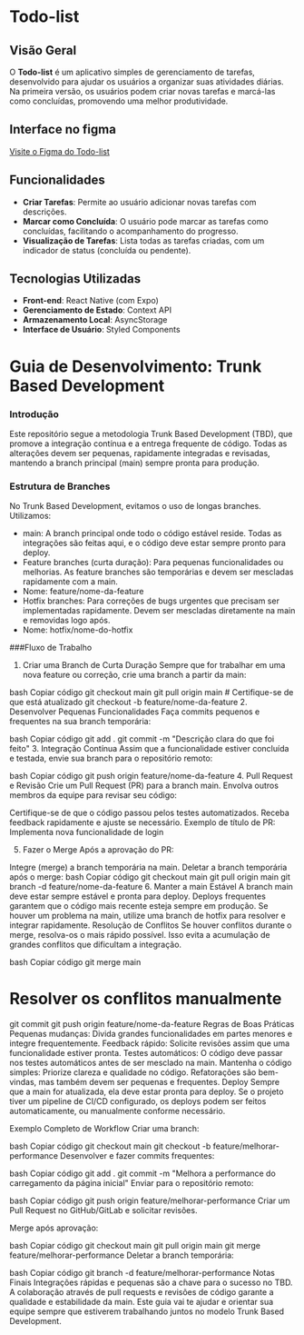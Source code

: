 # Todo-list

## Visão Geral

O **Todo-list** é um aplicativo simples de gerenciamento de tarefas, desenvolvido para ajudar os usuários a organizar suas atividades diárias. Na primeira versão, os usuários podem criar novas tarefas e marcá-las como concluídas, promovendo uma melhor produtividade.

## Interface no figma
[Visite o Figma do Todo-list](https://www.figma.com/design/Qx9iykh1zjRzTGaS7RxBKJ/Todo-list?node-id=3-362&node-type=canvas&t=eydElXHkH5hbCkAm-0)


## Funcionalidades

- **Criar Tarefas**: Permite ao usuário adicionar novas tarefas com descrições.
- **Marcar como Concluída**: O usuário pode marcar as tarefas como concluídas, facilitando o acompanhamento do progresso.
- **Visualização de Tarefas**: Lista todas as tarefas criadas, com um indicador de status (concluída ou pendente).

## Tecnologias Utilizadas

- **Front-end**: React Native (com Expo)
- **Gerenciamento de Estado**: Context API 
- **Armazenamento Local**: AsyncStorage
- **Interface de Usuário**: Styled Components

# Guia de Desenvolvimento: Trunk Based Development

### Introdução

Este repositório segue a metodologia Trunk Based Development (TBD), que promove a integração contínua e a entrega frequente de código. Todas as alterações devem ser pequenas, rapidamente integradas e revisadas, mantendo a branch principal (main) sempre pronta para produção.

### Estrutura de Branches

No Trunk Based Development, evitamos o uso de longas branches. Utilizamos:

- main: A branch principal onde todo o código estável reside. Todas as integrações são feitas aqui, e o código deve estar sempre pronto para deploy.
- Feature branches (curta duração): Para pequenas funcionalidades ou melhorias. As feature branches são temporárias e devem ser mescladas rapidamente com a main.
- Nome: feature/nome-da-feature
- Hotfix branches: Para correções de bugs urgentes que precisam ser implementadas rapidamente. Devem ser mescladas diretamente na main e removidas logo após.
- Nome: hotfix/nome-do-hotfix

###Fluxo de Trabalho

1. Criar uma Branch de Curta Duração
   Sempre que for trabalhar em uma nova feature ou correção, crie uma branch a partir da main:

bash
Copiar código
git checkout main
git pull origin main # Certifique-se de que está atualizado
git checkout -b feature/nome-da-feature 2. Desenvolver Pequenas Funcionalidades
Faça commits pequenos e frequentes na sua branch temporária:

bash
Copiar código
git add .
git commit -m "Descrição clara do que foi feito" 3. Integração Contínua
Assim que a funcionalidade estiver concluída e testada, envie sua branch para o repositório remoto:

bash
Copiar código
git push origin feature/nome-da-feature 4. Pull Request e Revisão
Crie um Pull Request (PR) para a branch main. Envolva outros membros da equipe para revisar seu código:

Certifique-se de que o código passou pelos testes automatizados.
Receba feedback rapidamente e ajuste se necessário.
Exemplo de título de PR: Implementa nova funcionalidade de login

5. Fazer o Merge
   Após a aprovação do PR:

Integre (merge) a branch temporária na main.
Deletar a branch temporária após o merge:
bash
Copiar código
git checkout main
git pull origin main
git branch -d feature/nome-da-feature 6. Manter a main Estável
A branch main deve estar sempre estável e pronta para deploy.
Deploys frequentes garantem que o código mais recente esteja sempre em produção.
Se houver um problema na main, utilize uma branch de hotfix para resolver e integrar rapidamente.
Resolução de Conflitos
Se houver conflitos durante o merge, resolva-os o mais rápido possível. Isso evita a acumulação de grandes conflitos que dificultam a integração.

bash
Copiar código
git merge main

# Resolver os conflitos manualmente

git commit
git push origin feature/nome-da-feature
Regras de Boas Práticas
Pequenas mudanças: Divida grandes funcionalidades em partes menores e integre frequentemente.
Feedback rápido: Solicite revisões assim que uma funcionalidade estiver pronta.
Testes automáticos: O código deve passar nos testes automáticos antes de ser mesclado na main.
Mantenha o código simples: Priorize clareza e qualidade no código. Refatorações são bem-vindas, mas também devem ser pequenas e frequentes.
Deploy
Sempre que a main for atualizada, ela deve estar pronta para deploy. Se o projeto tiver um pipeline de CI/CD configurado, os deploys podem ser feitos automaticamente, ou manualmente conforme necessário.

Exemplo Completo de Workflow
Criar uma branch:

bash
Copiar código
git checkout main
git checkout -b feature/melhorar-performance
Desenvolver e fazer commits frequentes:

bash
Copiar código
git add .
git commit -m "Melhora a performance do carregamento da página inicial"
Enviar para o repositório remoto:

bash
Copiar código
git push origin feature/melhorar-performance
Criar um Pull Request no GitHub/GitLab e solicitar revisões.

Merge após aprovação:

bash
Copiar código
git checkout main
git pull origin main
git merge feature/melhorar-performance
Deletar a branch temporária:

bash
Copiar código
git branch -d feature/melhorar-performance
Notas Finais
Integrações rápidas e pequenas são a chave para o sucesso no TBD.
A colaboração através de pull requests e revisões de código garante a qualidade e estabilidade da main.
Este guia vai te ajudar e orientar sua equipe sempre que estiverem trabalhando juntos no modelo Trunk Based Development.
